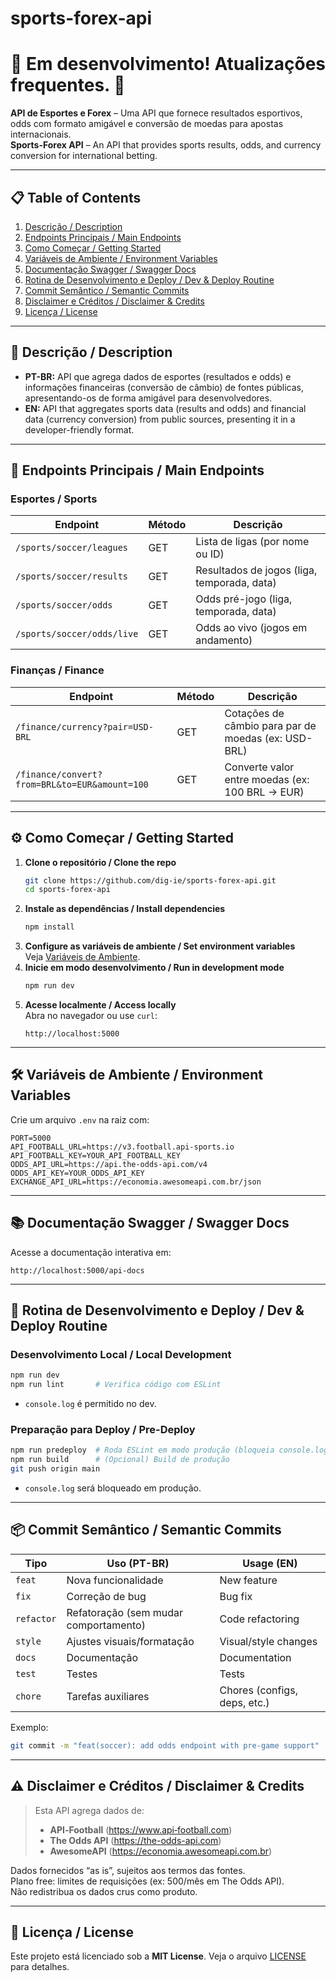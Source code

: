 # sports-forex-api
# 🚧 Em desenvolvimento! Atualizações frequentes. 🚀

**API de Esportes e Forex** – Uma API que fornece resultados esportivos, odds com formato amigável e conversão de moedas para apostas internacionais.  
**Sports-Forex API** – An API that provides sports results, odds, and currency conversion for international betting.

---

## 📋 Table of Contents
1. [Descrição / Description](#descrição--description)
2. [Endpoints Principais / Main Endpoints](#endpoints-principais--main-endpoints)
3. [Como Começar / Getting Started](#como-comecar--getting-started)
4. [Variáveis de Ambiente / Environment Variables](#variáveis-de-ambiente--environment-variables)
5. [Documentação Swagger / Swagger Docs](#documentação-swagger--swagger-docs)
6. [Rotina de Desenvolvimento e Deploy / Dev & Deploy Routine](#rotina-de-desenvolvimento-e-deploy--dev--deploy-routine)
7. [Commit Semântico / Semantic Commits](#commit-semântico--semantic-commits)
8. [Disclaimer e Créditos / Disclaimer & Credits](#disclaimer-e-créditos--disclaimer--credits)
9. [Licença / License](#licença--license)

---

## 📖 Descrição / Description
- **PT-BR:** API que agrega dados de esportes (resultados e odds) e informações financeiras (conversão de câmbio) de fontes públicas, apresentando-os de forma amigável para desenvolvedores.
- **EN:** API that aggregates sports data (results and odds) and financial data (currency conversion) from public sources, presenting it in a developer-friendly format.

---

## 🚀 Endpoints Principais / Main Endpoints

### Esportes / Sports
| Endpoint                              | Método | Descrição                                      |
|---------------------------------------|--------|------------------------------------------------|
| `/sports/soccer/leagues`              | GET    | Lista de ligas (por nome ou ID)                |
| `/sports/soccer/results`              | GET    | Resultados de jogos (liga, temporada, data)    |
| `/sports/soccer/odds`                 | GET    | Odds pré-jogo (liga, temporada, data)          |
| `/sports/soccer/odds/live`            | GET    | Odds ao vivo (jogos em andamento)              |

### Finanças / Finance
| Endpoint                                     | Método | Descrição                                                |
|----------------------------------------------|--------|----------------------------------------------------------|
| `/finance/currency?pair=USD-BRL`             | GET    | Cotações de câmbio para par de moedas (ex: USD-BRL)      |
| `/finance/convert?from=BRL&to=EUR&amount=100`| GET    | Converte valor entre moedas (ex: 100 BRL → EUR)          |

---

## ⚙️ Como Começar / Getting Started

1. **Clone o repositório / Clone the repo**
   ```sh
   git clone https://github.com/dig-ie/sports-forex-api.git
   cd sports-forex-api
   ```
2. **Instale as dependências / Install dependencies**
   ```sh
   npm install
   ```
3. **Configure as variáveis de ambiente / Set environment variables**  
   Veja [Variáveis de Ambiente](#variáveis-de-ambiente--environment-variables).
4. **Inicie em modo desenvolvimento / Run in development mode**
   ```sh
   npm run dev
   ```
5. **Acesse localmente / Access locally**  
   Abra no navegador ou use `curl`:
   ```
   http://localhost:5000
   ```

---

## 🛠️ Variáveis de Ambiente / Environment Variables

Crie um arquivo `.env` na raiz com:

```env
PORT=5000
API_FOOTBALL_URL=https://v3.football.api-sports.io
API_FOOTBALL_KEY=YOUR_API_FOOTBALL_KEY
ODDS_API_URL=https://api.the-odds-api.com/v4
ODDS_API_KEY=YOUR_ODDS_API_KEY
EXCHANGE_API_URL=https://economia.awesomeapi.com.br/json
```

---

## 📚 Documentação Swagger / Swagger Docs

Acesse a documentação interativa em:
```
http://localhost:5000/api-docs
```

---

## 🔧 Rotina de Desenvolvimento e Deploy / Dev & Deploy Routine

### Desenvolvimento Local / Local Development
```sh
npm run dev
npm run lint       # Verifica código com ESLint
```
- `console.log` é permitido no dev.

### Preparação para Deploy / Pre-Deploy
```sh
npm run predeploy  # Roda ESLint em modo produção (bloqueia console.log)
npm run build      # (Opcional) Build de produção
git push origin main
```
- `console.log` será bloqueado em produção.

---

## 📦 Commit Semântico / Semantic Commits

| Tipo       | Uso (PT-BR)                          | Usage (EN)                           |
|------------|--------------------------------------|--------------------------------------|
| `feat`     | Nova funcionalidade                  | New feature                          |
| `fix`      | Correção de bug                      | Bug fix                              |
| `refactor` | Refatoração (sem mudar comportamento)| Code refactoring                     |
| `style`    | Ajustes visuais/formatação           | Visual/style changes                 |
| `docs`     | Documentação                         | Documentation                        |
| `test`     | Testes                               | Tests                                |
| `chore`    | Tarefas auxiliares                   | Chores (configs, deps, etc.)         |

Exemplo:
```sh
git commit -m "feat(soccer): add odds endpoint with pre-game support"
```

---

## ⚠️ Disclaimer e Créditos / Disclaimer & Credits

> Esta API agrega dados de:
> - **API‑Football** (https://www.api‑football.com)  
> - **The Odds API** (https://the-odds-api.com)  
> - **AwesomeAPI** (https://economia.awesomeapi.com.br)  

Dados fornecidos “as is”, sujeitos aos termos das fontes.  
Plano free: limites de requisições (ex: 500/mês em The Odds API).  
Não redistribua os dados crus como produto.

---

## 📄 Licença / License

Este projeto está licenciado sob a **MIT License**. Veja o arquivo [LICENSE](LICENSE) para detalhes.
